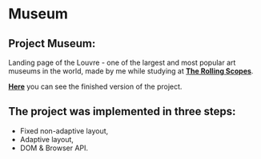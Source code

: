 # Museum

## Project Museum:
Landing page of the Louvre - one of the largest and most popular art museums in the world, made by me while studying at **[The Rolling Scopes](https://rs.school)**.

**[Here](https://xsquaredev.github.io/Museum/)** you can see the finished version of the project.

## The project was implemented in three steps:

+ Fixed non-adaptive layout,
+ Adaptive layout,
+ DOM & Browser API.
